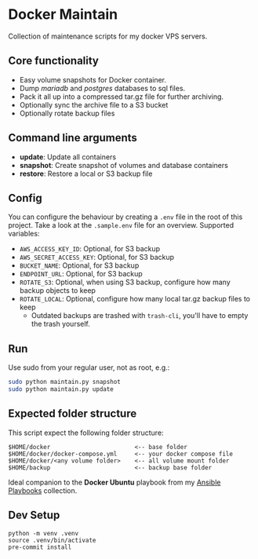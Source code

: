 # Docker Maintain
Collection of maintenance scripts for my docker VPS servers.

## Core functionality
- Easy volume snapshots for Docker container.
- Dump *mariadb* and *postgres* databases to sql files.
- Pack it all up into a compressed tar.gz file for further archiving.
- Optionally sync the archive file to a S3 bucket
- Optionally rotate backup files

## Command line arguments
- **update**: Update all containers
- **snapshot**: Create snapshot of volumes and database containers
- **restore**: Restore a local or S3 backup file

## Config
You can configure the behaviour by creating a `.env` file in the root of this project. Take a look at the `.sample.env` file for an overview. Supported variables:

- `AWS_ACCESS_KEY_ID`: Optional, for S3 backup
- `AWS_SECRET_ACCESS_KEY`: Optional, for S3 backup
- `BUCKET_NAME`: Optional, for S3 backup
- `ENDPOINT_URL`: Optional, for S3 backup
- `ROTATE_S3`: Optional, when using S3 backup, configure how many backup objects to keep
- `ROTATE_LOCAL`: Optional, configure how many local tar.gz backup files to keep
  - Outdated backups are trashed with `trash-cli`, you'll have to empty the trash yourself.

## Run
Use sudo from your regular user, not as root, e.g.:
```bash
sudo python maintain.py snapshot
sudo python maintain.py update
```

## Expected folder structure
This script expect the following folder structure:
```
$HOME/docker                        <-- base folder
$HOME/docker/docker-compose.yml     <-- your docker compose file
$HOME/docker/<any volume folder>    <-- all volume mount folder
$HOME/backup                        <-- backup base folder
```

Ideal companion to the **Docker Ubuntu** playbook from my [Ansible Playbooks](https://github.com/bbilly1/ansible-playbooks) collection.

## Dev Setup

```
python -m venv .venv
source .venv/bin/activate
pre-commit install
```
